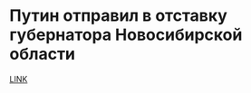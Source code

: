 # Путин отправил в отставку губернатора Новосибирской области



[LINK](https://varlamov.ru/2593933.html)